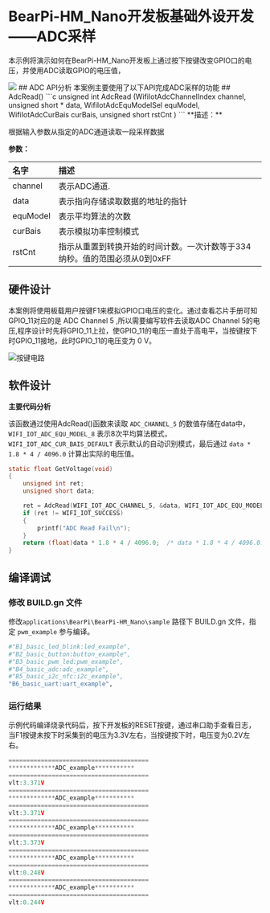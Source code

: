 # BearPi-HM_Nano开发板基础外设开发——ADC采样
本示例将演示如何在BearPi-HM_Nano开发板上通过按下按键改变GPIO口的电压，并使用ADC读取GPIO的电压值，

<img src = "https://gitee.com/bearpi/bearpi-hm_nano/raw/master/applications/BearPi/BearPi-HM_Nano/docs/figures/00_public/BearPi-HM_Nano.png">
## ADC API分析
本案例主要使用了以下API完成ADC采样的功能
## AdcRead()
```c
unsigned int AdcRead (WifiIotAdcChannelIndex channel, unsigned short * data, WifiIotAdcEquModelSel equModel, WifiIotAdcCurBais curBais, unsigned short rstCnt )
```
 **描述：**

根据输入参数从指定的ADC通道读取一段采样数据


**参数：**

|名字|描述|
|:--|:------| 
| channel | 表示ADC通道.  |
| data |表示指向存储读取数据的地址的指针 |
| equModel | 表示平均算法的次数 |
| curBais | 表示模拟功率控制模式 |
| rstCnt | 指示从重置到转换开始的时间计数。一次计数等于334纳秒。值的范围必须从0到0xFF|



## 硬件设计
本案例将使用板载用户按键F1来模拟GPIO口电压的变化。通过查看芯片手册可知GPIO_11对应的是 ADC Channel 5 ,所以需要编写软件去读取ADC Channel 5的电压,程序设计时先将GPIO_11上拉，使GPIO_11的电压一直处于高电平，当按键按下时GPIO_11接地，此时GPIO_11的电压变为 0 V。

![](/applications/BearPi/BearPi-HM_Nano/docs/figures/B4_basic_adc/按键电路.png "按键电路")

## 软件设计

**主要代码分析**
 
该函数通过使用AdcRead()函数来读取 `ADC_CHANNEL_5` 的数值存储在data中， `WIFI_IOT_ADC_EQU_MODEL_8` 表示8次平均算法模式，`WIFI_IOT_ADC_CUR_BAIS_DEFAULT` 表示默认的自动识别模式，最后通过 `data * 1.8 * 4 / 4096.0` 计算出实际的电压值。
```c
static float GetVoltage(void)
{
    unsigned int ret;
    unsigned short data;

    ret = AdcRead(WIFI_IOT_ADC_CHANNEL_5, &data, WIFI_IOT_ADC_EQU_MODEL_8, WIFI_IOT_ADC_CUR_BAIS_DEFAULT, 0xff);
    if (ret != WIFI_IOT_SUCCESS) 
    {
        printf("ADC Read Fail\n");            
    }
    return (float)data * 1.8 * 4 / 4096.0;  /* data * 1.8 * 4 / 4096.0: Convert code into voltage */
}
```



## 编译调试

### 修改 BUILD.gn 文件


修改`applications\BearPi\BearPi-HM_Nano\sample` 路径下 BUILD.gn 文件，指定 `pwm_example` 参与编译。

```r
#"B1_basic_led_blink:led_example",
#"B2_basic_button:button_example",
#"B3_basic_pwm_led:pwm_example",
#"B4_basic_adc:adc_example",
#"B5_basic_i2c_nfc:i2c_example",
"B6_basic_uart:uart_example",
```   

    


### 运行结果<a name="section18115713118"></a>

示例代码编译烧录代码后，按下开发板的RESET按键，通过串口助手查看日志，当F1按键未按下时采集到的电压为3.3V左右，当按键按下时，电压变为0.2V左右。
```c
=======================================
*************ADC_example***********
=======================================
vlt:3.371V
=======================================
*************ADC_example***********
=======================================
vlt:3.371V
=======================================
*************ADC_example***********
=======================================
vlt:3.373V
=======================================
*************ADC_example***********
=======================================
vlt:0.248V
=======================================
*************ADC_example***********
=======================================
vlt:0.244V
```


